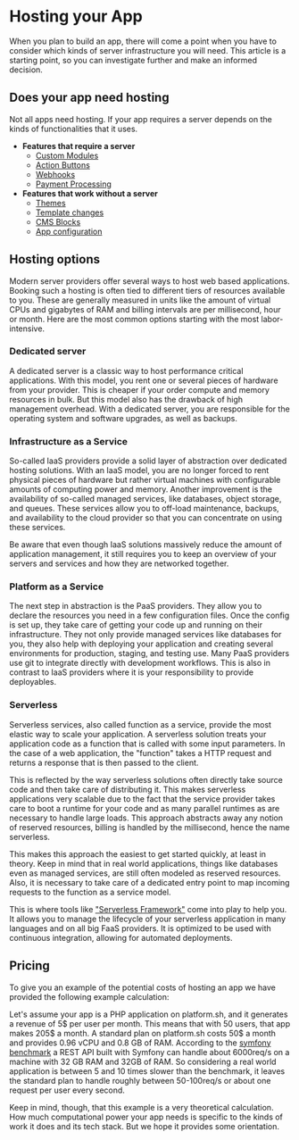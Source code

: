 # Hosting your App

When you plan to build an app, there will come a point when you have to consider which kinds of server infrastructure you will need. This article is a starting point, so you can investigate further and make an informed decision.

## Does your app need hosting

Not all apps need hosting. If your app requires a server depends on the kinds of functionalities that it uses.

- **Features that require a server**
  - [Custom Modules](../administration/add-custom-modules)
  - [Action Buttons](../administration/add-custom-action-button)
  - [Webhooks](../app-base-guide#webhooks)
  - [Payment Processing](../payment)
- **Features that work without a server**
  - [Themes](../storefront/apps-as-themes)
  - [Template changes](../storefront/)
  - [CMS Blocks](../content/cms/add-custom-cms-blocks)
  - [App configuration](../configuration)
  
## Hosting options

Modern server providers offer several ways to host web based applications. Booking such a hosting is often tied to different tiers of resources available to you. These are generally measured in units like the amount of virtual CPUs and gigabytes of RAM and billing intervals are per millisecond, hour or month. Here are the most common options starting with the most labor-intensive.

### Dedicated server

A dedicated server is a classic way to host performance critical applications. With this model, you rent one or several pieces of hardware from your provider. This is cheaper if your order compute and memory resources in bulk. But this model also has the drawback of high management overhead. With a dedicated server, you are responsible for the operating system and software upgrades, as well as backups.

### Infrastructure as a Service

So-called IaaS providers provide a solid layer of abstraction over dedicated hosting solutions. With an IaaS model, you are no longer forced to rent physical pieces of hardware but rather virtual machines with configurable amounts of computing power and memory. Another improvement is the availability of so-called managed services, like databases, object storage, and queues. These services allow you to off-load maintenance, backups, and availability to the cloud provider so that you can concentrate on using these services.

Be aware that even though IaaS solutions massively reduce the amount of application management, it still requires you to keep an overview of your servers and services and how they are networked together.

### Platform as a Service

The next step in abstraction is the PaaS providers. They allow you to declare the resources you need in a few configuration files. Once the config is set up, they take care of getting your code up and running on their infrastructure. They not only provide managed services like databases for you, they also help with deploying your application and creating several environments for production, staging, and testing use. Many PaaS providers use git to integrate directly with development workflows. This is also in contrast to IaaS providers where it is your
responsibility to provide deployables.

### Serverless

Serverless services, also called function as a service, provide the most elastic way to scale your application. A serverless solution treats your application code as a function that is called with some input parameters. In the case of a web application, the "function" takes a HTTP request and returns a response that is then passed to the client.

This is reflected by the way serverless solutions often directly take source code and then take care of distributing it. This makes serverless applications very scalable due to the fact that the service provider takes care to boot a runtime for your code and as many parallel runtimes as are necessary to handle large loads. This approach abstracts away any notion of reserved resources, billing is handled by the millisecond, hence the name serverless.

This makes this approach the easiest to get started quickly, at least in theory. Keep in mind that in real world applications, things like databases even as managed services, are still often modeled as reserved resources. Also, it is necessary to take care of a dedicated entry point to map incoming requests to the function as a service model.

This is where tools like ["Serverless Framework"](https://serverless.com/) come into play to help you. It allows you to manage the lifecycle of your serverless application in many languages and on all big FaaS providers. It is optimized to be used with continuous integration, allowing for automated deployments.

## Pricing

To give you an example of the potential costs of hosting an app we have provided the following example calculation:

Let's assume your app is a PHP application on platform.sh, and it generates a revenue of 5\$ per user per month. This means that with 50 users, that app makes 205\$ a month. A standard plan on platform.sh costs 50\$ a month and provides 0.96 vCPU and 0.8 GB of RAM. According to the [symfony benchmark](http://www.phpbenchmarks.com/en/benchmark/symfony/5.0) a REST API built with Symfony can handle about 6000req/s on a machine with 32 GB RAM and 32GB of RAM. So considering a real world application is between 5 and 10 times slower than the benchmark, it leaves the standard plan to handle roughly between 50-100req/s or about one request per user every second.

Keep in mind, though, that this example is a very theoretical calculation. How much computational power your app needs is specific to the kinds of work it does and its tech stack. But we hope it provides some orientation.
